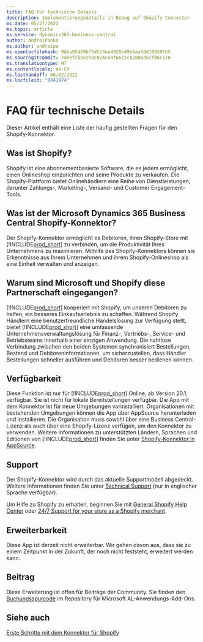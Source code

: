 ```yaml
---
title: FAQ für technische Details
description: Implementierungsdetails in Bezug auf Shopify Connector
ms.date: 05/27/2022
ms.topic: article
ms.service: dynamics365-business-central
author: AndreiPanko
ms.author: andreipa
ms.openlocfilehash: 9dba05469b75d513ea4928b49e8aaf8d188591b5
ms.sourcegitcommit: 7a6efcbae293c024ca4f6622c82886decf86c176
ms.translationtype: HT
ms.contentlocale: de-CH
ms.lasthandoff: 06/02/2022
ms.locfileid: "8841974"
---
```

# <a name="faq-for-technical-details"></a>FAQ für technische Details

Dieser Artikel enthält eine Liste der häufig gestellten Fragen für den Shopify-Konnektor.

## <a name="what-is-shopify"></a>Was ist Shopify? 

Shopify ist eine abonnementbasierte Software, die es jedem ermöglicht, einen Onlineshop einzurichten und seine Produkte zu verkaufen. Die Shopify-Plattform bietet Onlinehändlern eine Reihe von Dienstleistungen, darunter Zahlungs-, Marketing-, Versand- und Customer Engagement-Tools. 

## <a name="what-is-the-microsoft-dynamics-365-business-central-shopify-connector"></a>Was ist der Microsoft Dynamics 365 Business Central Shopify-Konnektor? 

Der Shopify-Konnektor ermöglicht es Debitoren, ihren Shopify-Store mit [!INCLUDE[prod_short](../includes/prod_short.md)] zu verbinden, um die Produktivität Ihres Unternehmens zu maximieren. Mithilfe des Shopify-Konnektors können sie Erkenntnisse aus Ihrem Unternehmen und ihrem Shopify-Onlineshop als eine Einheit verwalten und anzeigen. 

## <a name="why-did-microsoft-and-shopify-form-this-partnership"></a>Warum sind Microsoft und Shopify diese Partnerschaft eingegangen? 

[!INCLUDE[prod_short](../includes/prod_long.md)] kooperiert mit Shopify, um unseren Debitoren zu helfen, ein besseres Einkaufserlebnis zu schaffen. Während Shopify Händlern eine benutzerfreundliche Handelslösung zur Verfügung stellt, bietet [!INCLUDE[prod_short](../includes/prod_short.md)] eine umfassende Unternehmensverwaltungslösung für Finanz-, Vertriebs-, Service- und Betriebsteams innerhalb einer einzigen Anwendung. Die nahtlose Verbindung zwischen den beiden Systemen synchronisiert Bestellungen, Bestand und Debitoreninformationen, um sicherzustellen, dass Händler Bestellungen schneller ausführen und Debitoren besser bedienen können.

## <a name="availability"></a>Verfügbarkeit

Diese Funktion ist nur für [!INCLUDE[prod_short](../includes/prod_short.md)] Online, ab Version 20.1, verfügbar. Sie ist nicht für lokale Bereitstellungen verfügbar. Die App mit dem Konnektor ist für neue Umgebungen vorinstalliert. Organisationen mit bestehenden Umgebungen können die App über AppSource herunterladen und installieren. Die Organisation muss sowohl über eine Business Central-Lizenz als auch über eine Shopify-Lizenz verfügen, um den Konnektor zu verwenden. Weitere Informationen zu unterstützten Ländern, Sprachen und Editionen von [!INCLUDE[prod_short](../includes/prod_short.md)] finden Sie unter [Shopify-Konnektor in AppSource](https://go.microsoft.com/fwlink/?linkid=2196238).

## <a name="support"></a>Support

Der Shopify-Konnektor wird durch das aktuelle Supportmodell abgedeckt. Weitere Informationen finden Sie unter [Technical Support](/dynamics365/business-central/dev-itpro/administration//manage-technical-support) (nur in englischer Sprache verfügbar). 

Um Hilfe zu Shopify zu erhalten, beginnen Sie mit [General Shopify Help Center](https://help.shopify.com/) oder [24/7 Support for your store as a Shopify merchant](https://help.shopify.com/questions#/).

## <a name="extensibility"></a>Erweiterbarkeit

Diese App ist derzeit nicht erweiterbar. Wir gehen davon aus, dass sie zu einem Zeitpunkt in der Zukunft, der noch nicht feststeht, erweitert werden kann.

## <a name="contribution"></a>Beitrag

Diese Erweiterung ist offen für Beiträge der Community. Sie finden den [Buchungsspurcode](https://github.com/microsoft/ALAppExtensions/tree/main/Apps/W1/Shopify) im Repository für Microsoft AL-Anwendungs-Add-Ons.




## <a name="see-also"></a>Siehe auch

[Erste Schritte mit dem Konnektor für Shopify](get-started.md)  
